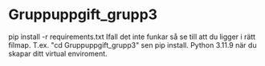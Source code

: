 # Gruppuppgift_grupp3
pip install -r requirements.txt
Ifall det inte funkar så se till att du ligger i rätt filmap. T.ex. "cd Gruppuppgift_grupp3" sen pip install.
Python 3.11.9 när du skapar ditt virtual enviroment.